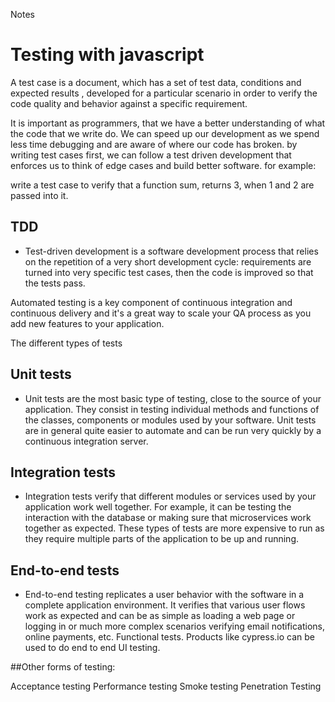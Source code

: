 Notes

# Testing with javascript
A test case is a document, which has a set of test data, conditions and expected results , developed for a particular scenario in order to verify the code quality and behavior against a specific requirement.

It is important as programmers, that we have a better understanding of what the code that we write do.
We can speed up our development as we spend less time debugging and are aware of where our code has broken.
by writing test cases first, we can follow a test driven development that enforces us to think of edge cases and build better software.
for example:

write a test case to verify that a function sum, returns 3, when 1 and 2 are passed into it.

## TDD
- Test-driven development is a software development process that relies on the repetition of a very short development cycle: requirements are turned into very specific test cases, then the code is improved so that the tests pass.

Automated testing is a key component of continuous integration and continuous delivery and it's a great way to scale your QA process as you add new features to your application.

The different types of tests

## Unit tests

- Unit tests are the most basic type of testing, close to the source of your application. They consist in testing individual methods and functions of the classes, components or modules used by your software. Unit tests are in general quite easier to automate and can be run very quickly by a continuous integration server.

## Integration tests

- Integration tests verify that different modules or services used by your application work well together. For example, it can be testing the interaction with the database or making sure that microservices work together as expected. These types of tests are more expensive to run as they require multiple parts of the application to be up and running.

## End-to-end tests

- End-to-end testing replicates a user behavior with the software in a complete application environment. It verifies that various user flows work as expected and can be as simple as loading a web page or logging in or much more complex scenarios verifying email notifications, online payments, etc. Functional tests. Products like cypress.io can be used to do end to end UI testing.

##Other forms of testing:

Acceptance testing
Performance testing
Smoke testing
Penetration Testing